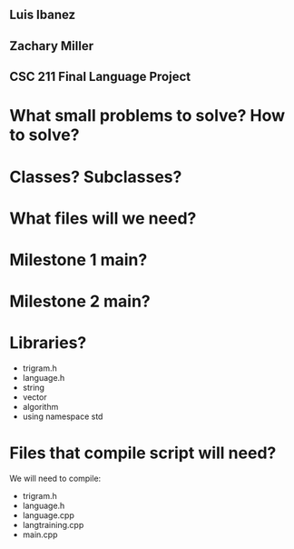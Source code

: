 ## Luis Ibanez
## Zachary Miller
## CSC 211 Final Language Project

# What small problems to solve?  How to solve?


# Classes? Subclasses?

# What files will we need?

# Milestone 1 main?

# Milestone 2 main?

# Libraries?
+ trigram.h
+ language.h
+ string
+ vector
+ algorithm
+ using namespace std

# Files that compile script will need?
We will need to compile:
+ trigram.h
+ language.h
+ language.cpp
+ langtraining.cpp
+ main.cpp

